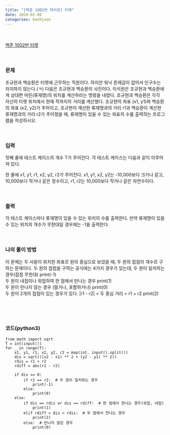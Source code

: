 ```yaml
---
title: "[백준 1002번 파이썬] 터렛"
date: 2020-02-08
categories: baekjoon
---
```


<br><br>
[백준 1002번 터렛](https://www.acmicpc.net/problem/1002)
<br><br><br>

### 문제<br>
조규현과 백승환은 터렛에 근무하는 직원이다. 
하지만 워낙 존재감이 없어서 인구수는 차지하지 않는다.(ㅋ) 다음은 조규현과 백승환의 사진이다.
이석원은 조규현과 백승환에게 상대편 마린(류재명)의 위치를 계산하라는 명령을 내렸다. 
조규현과 백승환은 각각 자신의 터렛 위치에서 현재 적까지의 거리를 계산했다.
조규현의 좌표 (x1, y1)와 백승환의 좌표 (x2, y2)가 주어지고, 
조규현이 계산한 류재명과의 거리 r1과 백승환이 계산한 류재명과의 거리 r2가 주어졌을 때, 
류재명이 있을 수 있는 좌표의 수를 출력하는 프로그램을 작성하시오.
<br><br><br>


### 입력<br>
첫째 줄에 테스트 케이스의 개수 T가 주어진다. 각 테스트 케이스는 다음과 같이 이루어져 있다.

한 줄에 x1, y1, r1, x2, y2, r2가 주어진다. 
x1, y1, x2, y2는 -10,000보다 크거나 같고, 10,000보다 작거나 같은 정수이고, 
r1, r2는 10,000보다 작거나 같은 자연수이다.
<br><br><br>


### 출력<br>
각 테스트 케이스마다 류재명이 있을 수 있는 위치의 수를 출력한다. 
만약 류재명이 있을 수 있는 위치의 개수가 무한대일 경우에는 -1을 출력한다.
<br><br><br>


### 나의 풀이 방법<br>

이 문제는 두 사람이 위치한 좌표르 원의 중심으로 보았을 때, 두 원의 접점의 개수르 구하는 문제이다.
두 원의 접점을 구하는 공식에는 4가지 경우가 있는데,
두 원이 일치하는 경우(접점 무한대) print(-1)<br>
두 원이 내접이나 외접하여 한 점에서 만나는 경우 print(1)<br>
두 원이 만나지 않는 경우 (멀거나, 포함하거나) print(0)<br>
두 원이 2개의 접점이 있는 경우가 있다. |r1 - r2| < 두 중심 거리 < r1 + r2 print(2) <br>

<br><br><br>


### 코드(python3)
```
from math import sqrt
T = int(input())
for _ in range(T):
    x1, y1, r1, x2, y2, r2 = map(int, input().split())
    dis = sqrt(((x2 - x1) ** 2 + (y2 - y1) ** 2))
    rdis = r1 + r2
    rdiff = abs(r1 - r2)

    if dis == 0:
        if r1 == r2:  # 두 원이 일치하는 경우
            print(-1)
        else:
            print(0)
    else:
        if dis == rdis or dis == rdiff:  # 한 점에서 만나는 경우(외접, 내접)
            print(1)
        elif rdiff < dis < rdis:  # 두 점에서 만나는 경우
            print(2)
        else:  # 만나지 않은 경우
            print(0)
```
